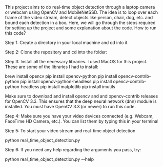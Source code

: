 This project aims to do real-time object detection through a laptop camera or webcam using OpenCV and MobileNetSSD. The idea is to loop over each frame of the video stream, detect objects like person, chair, dog, etc. and bound each detection in a box. Here, we will go through the steps required for setting up the project and some explanation about the code.
How to run this code?

Step 1: Create a directory in your local machine and cd into it


Step 2: Clone the repository and cd into the folder:


Step 3: Install all the necessary libraries. I used MacOS for this project. These are some of the libraries I had to install:

brew install opencv
pip install opencv-python
pip install opencv-contrib-python
pip install opencv-python-headless
pip install opencv-contrib-python-headless
pip install matplotlib
pip install imutils

Make sure to download and install opencv and and opencv-contrib releases for OpenCV 3.3. This ensures that the deep neural network (dnn) module is installed. You must have OpenCV 3.3 (or newer) to run this code.

Step 4: Make sure you have your video devices connected (e.g. Webcam, FaceTime HD Camera, etc.). You can list them by typing this in your terminal



Step 5: To start your video stream and real-time object detection

python real_time_object_detection.py 

Step 6: If you need any help regarding the arguments you pass, try:

python real_time_object_detection.py --help
